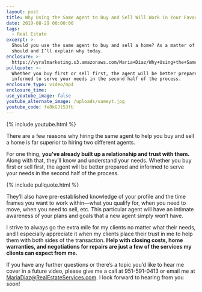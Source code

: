 ```yaml
---
layout: post
title: Why Using the Same Agent to Buy and Sell Will Work in Your Favor
date: 2019-08-29 00:00:00
tags:
  - Real Estate
excerpt: >-
  Should you use the same agent to buy and sell a home? As a matter of fact, you
  should and I’ll explain why today.
enclosure: >-
  https://vyralmarketing.s3.amazonaws.com/Maria+Diaz/Why+Using+the+Same+Agent+to+Buy+and+Sell+Will+Work+in+Your+Favor.mp4
pullquote: >-
  Whether you buy first or sell first, the agent will be better prepared and
  informed to serve your needs in the second half of the process.
enclosure_type: video/mp4
enclosure_time:
use_youtube_image: false
youtube_alternate_image: /uploads/sameyt.jpg
youtube_code: fe8kGJl53fU
---
```


{% include youtube.html %}

There are a few reasons why hiring the same agent to help you buy and sell a home is far superior to hiring two different agents. &nbsp;

For one thing, **you’ve already built up a relationship and trust with them.** Along with that, they’ll know and understand your needs. Whether you buy first or sell first, the agent will be better prepared and informed to serve your needs in the second half of the process.

{% include pullquote.html %}

They’ll also have pre-established knowledge of your profile and the time frames you want to work within—what you qualify for, when you need to move, when you need to sell, etc. This particular agent will have an intimate awareness of your plans and goals that a new agent simply won’t have.&nbsp;

I strive to always go the extra mile for my clients no matter what their needs, and I especially appreciate it when my clients place their trust in me to help them with both sides of the transaction. **Help with closing costs, home warranties, and negotiations for repairs are just a few of the services my clients can expect from me.** &nbsp;

If you have any further questions or there’s a topic you’d like to hear me cover in a future video, please give me a call at 951-591-0413 or email me at MariaDiaz@RealEstateServices.com. I look forward to hearing from you soon\!